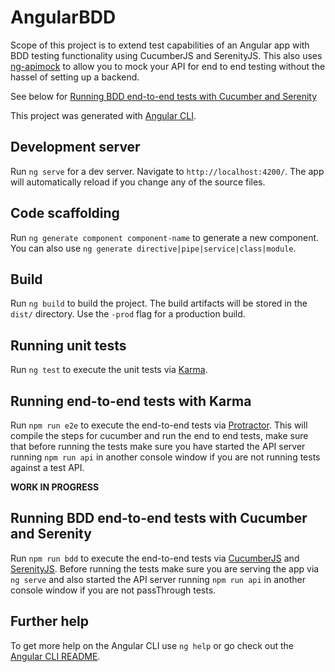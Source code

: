 # AngularBDD

Scope of this project is to extend test capabilities of an Angular app with BDD testing functionality using CucumberJS and SerenityJS. This also uses [ng-apimock](https://github.com/mdasberg/ng-apimock) to allow you to mock your API for end to end testing without the hassel of setting up a backend.

See below for [Running BDD end-to-end tests with Cucumber and Serenity](##running-bdd-endtoend-tests-with-cucumber-and-serenity)

This project was generated with [Angular CLI](https://github.com/angular/angular-cli).

## Development server

Run `ng serve` for a dev server. Navigate to `http://localhost:4200/`. The app will automatically reload if you change any of the source files.

## Code scaffolding

Run `ng generate component component-name` to generate a new component. You can also use `ng generate directive|pipe|service|class|module`.

## Build

Run `ng build` to build the project. The build artifacts will be stored in the `dist/` directory. Use the `-prod` flag for a production build.

## Running unit tests

Run `ng test` to execute the unit tests via [Karma](https://karma-runner.github.io).

## Running end-to-end tests with Karma

Run `npm run e2e` to execute the end-to-end tests via [Protractor](http://www.protractortest.org/).
This will compile the steps for cucumber and run the end to end tests, make sure that before running the tests make sure you have started the API server running `npm run api` in another console window if you are not running tests against a test API.

**WORK IN PROGRESS**
## Running BDD end-to-end tests with Cucumber and Serenity

Run `npm run bdd` to execute the end-to-end tests via [CucumberJS](https://github.com/cucumber/cucumber-js) and [SerenityJS](http://serenity-js.org/).
Before running the tests make sure you are serving the app via `ng serve` and also started the API server running `npm run api` in another console window if you are not passThrough tests.

## Further help

To get more help on the Angular CLI use `ng help` or go check out the [Angular CLI README](https://github.com/angular/angular-cli/blob/master/README.md).
